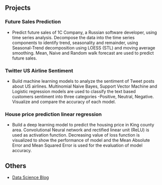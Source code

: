 ## Projects
### Future Sales Prediction
 - Predict future sales of 1C Company, a Russian software developer, using time series analysis. Decompose the data into the time series components to identify trend, seasonality and remainder, using Seasonal-Trend decomposition using LOESS (STL) and moving average smoothing. Mean, Naive and Random walk forecast are used to predict future sales.


### Twitter US Airline Sentiment
- Build machine learning models to analyze the sentiment of Tweet posts about US airlines. Multinomial Naive Bayes, Support Vector Machine and Logistic regression models are used to classify the text based customers sentiment into three categories -Positive, Neutral, Negative. Visualize and compare the accuracy of each model. 


### House price prediction linear regression
- Build a deep learning model to predict the housing price in King county area.  Convolutional Neural network and rectified linear unit (ReLU) is used as activation function. Decreasing value of loss function is visualized to show the performance of model and the Mean Absolute Error and Mean Squared Error is used for the evaluation of model accuracy. 


## Others
- [Data Science Blog](https://medium.com/@kiuk0131)
